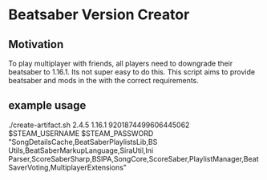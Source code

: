 # Beatsaber Version Creator

## Motivation

To play multiplayer with friends, all players need to downgrade their beatsaber to 1.16.1. Its not super easy to do this. This script aims to provide beatsaber and mods in the with the correct requirements.

## example usage

./create-artifact.sh 2.4.5 1.16.1 9201874499606445062 $STEAM_USERNAME $STEAM_PASSWORD "SongDetailsCache,BeatSaberPlaylistsLib,BS Utils,BeatSaberMarkupLanguage,SiraUtil,Ini Parser,ScoreSaberSharp,BSIPA,SongCore,ScoreSaber,PlaylistManager,BeatSaverVoting,MultiplayerExtensions"